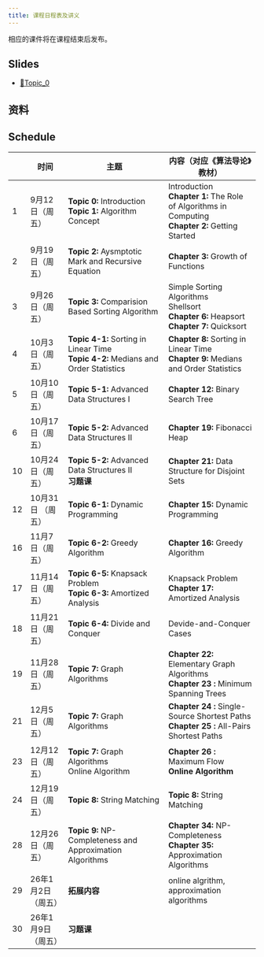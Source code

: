 ```yaml
---
title: 课程日程表及讲义
---
```


相应的课件将在课程结束后发布。

## Slides

- [🔗Topic_0](/slides/Algorithm2024_Topic_0.pdf)
<!-- - [🔗Topic_1](/slides/Algorithm2024_Topic_1.pdf)
- [🔗Topic_2](/slides/Algorithm2024_Topic_2.pdf)
- [🔗Topic_3](/slides/Algorithm2024_Topic_3.pdf)
- [🔗Topic_4_1](/slides/Algorithm2024_Topic_4_1(Ch8).pdf)
- [🔗Topic_4_2](/slides/Algorithm2024_Topic_4_2(Ch9).pdf)
- [🔗Topic_5_1](/slides/Algorithm2024_Topic_5_1.pdf)
- [🔗Topic_5_2](/slides/Algorithm2024_Topic_5_2.pdf)
- [🔗Topic_6_1](/slides/Algorithm2024_Topic_6_1.pdf)
- [🔗Topic_6_2](/slides/Algorithm2024_Topic_6_2.pdf)
- [🔗Topic_6_3](/slides/Algorithm2024_Topic_6_3.pdf)
- [🔗Topic_6_4](/slides/Algorithm2024_Topic_6_4.pdf)
- [🔗Topic_6_5](/slides/Algorithm2024_Topic_6_5(01KnapsackProblem).pdf)
- [🔗Topic_7_Ch22](/slides/Algorithm2024_Topic_7_Ch22.pdf)
- [🔗Topic_7_Ch23](/slides/Algorithm2024_Topic_7_Ch23.pdf)
- [🔗Topic_7_Ch24](/slides/Algorithm2024_Topic_7_Ch24.pdf)
- [🔗Topic_7_Ch25](/slides/Algorithm2024_Topic_7_Ch25.pdf)
- [🔗Topic_7_Ch26](/slides/Algorithm2024_Topic_7_Ch26.pdf) 
- [🔗Topic_OnlineAlgorithm](/slides/Algorithm2024_Topic_OnlineAlgorithm.pdf) 
- [🔗Topic_8_Ch32](/slides/Algorithm2024_Topic_8_Ch32.pdf) 
- [🔗Topic_9_1](/slides/Algorithm2024_Topic_9_1.pdf) 
- [🔗Topic_9_2](/slides/Algorithm2024_Topic_9_2.pdf)  -->

## 资料

<!-- - [🔗背包九讲](/slides/背包九讲.pdf) -->

## Schedule

|      | 时间              | 主题                                                         | 内容（对应《算法导论》教材）                                 |
| ---- | ----------------- | ------------------------------------------------------------ | ------------------------------------------------------------ |
| 1    | 9月12日（周五）    | **Topic 0:**  Introduction<br />**Topic 1:**  Algorithm Concept | Introduction<br />**Chapter 1:**  The Role of Algorithms in Computing<br />**Chapter 2:**  Getting Started |
| 2    | 9月19日（周五）    | **Topic 2:**  Aysmptotic Mark and Recursive Equation        | **Chapter 3:**  Growth of Functions                              |
| 3    | 9月26日（周五）   | **Topic 3:**  Comparision Based Sorting Algorithm         | Simple Sorting Algorithms<br />Shellsort<br />**Chapter 6:** Heapsort<br />**Chapter 7:** Quicksort                          |
| 4    | 10月3日（周五）   | **Topic 4-1:**  Sorting in Linear Time<br />**Topic 4-2:**  Medians and Order Statistics | **Chapter 8:** Sorting in Linear Time<br />**Chapter 9:** Medians and Order Statistics |
| 5    | 10月10日（周五）   | **Topic 5-1:**  Advanced Data Structures I | **Chapter 12:**  Binary Search Tree |
| 6    | 10月17日（周五）   | **Topic 5-2:**  Advanced Data Structures II                  | **Chapter 19:** Fibonacci Heap            |
| 10   | 10月24日（周五）  | **Topic 5-2:**  Advanced Data Structures II<br />**习题课**| **Chapter 21:** Data Structure for Disjoint Sets  |
| 12   | 10月31日 （周五） | **Topic 6-1:**  Dynamic Programming                          | **Chapter 15:** Dynamic Programming                          |
| 16   | 11月7日（周五）  | **Topic 6-2:**  Greedy Algorithm                              | **Chapter 16:**  Greedy Algorithm      |
| 17   | 11月14日（周五）   | **Topic 6-5:** Knapsack Problem<br />**Topic 6-3:**  Amortized Analysis| Knapsack Problem<br />**Chapter 17:**  Amortized Analysis|
| 18   | 11月21日（周五）   | **Topic 6-4:**  Divide and Conquer                           | Devide-and-Conquer Cases                                     |
| 19   | 11月28日（周五）  | **Topic 7:** Graph Algorithms                                | **Chapter 22:**  Elementary Graph Algorithms<br />**Chapter 23 :** Minimum Spanning Trees |
| 21   | 12月5日（周五）  | **Topic 7:** Graph Algorithms                                | **Chapter 24 :** Single-Source Shortest Paths<br />**Chapter 25 :** All-Pairs Shortest Paths|
| 23   | 12月12日（周五）  | **Topic 7:** Graph Algorithms<br />Online Algorithm      | **Chapter 26 :** Maximum Flow<br />**Online Algorithm**      |
| 24   | 12月19日（周五）  | **Topic 8:** String Matching                                 | **Topic 8:** String Matching                                 |
| 28   | 12月26日（周五）  | **Topic 9:** NP-Completeness and Approximation Algorithms    | **Chapter 34:** NP-Completeness<br />**Chapter 35:** Approximation Algorithms |
| 29   | 26年1月2日（周五）  | **拓展内容**                                             |  online algrithm, approximation algorithms          |
| 30   | 26年1月9日（周五）  | **习题课**                        |   |


